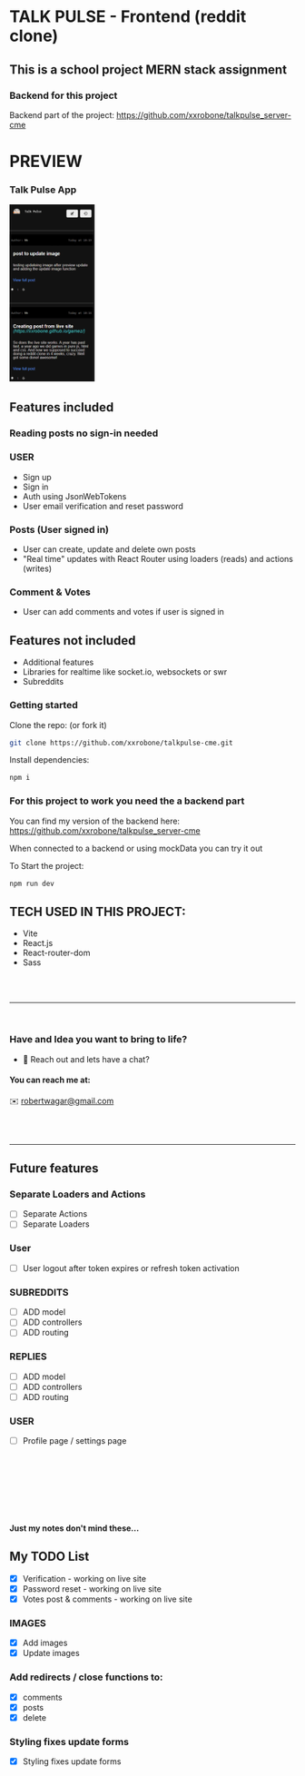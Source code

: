 # TALK PULSE - Frontend (reddit clone)

## This is a school project MERN stack assignment

### Backend for this project
Backend part of the project: https://github.com/xxrobone/talkpulse_server-cme

# PREVIEW
### Talk Pulse App 
<img src="src/assets/talkpulse.gif" alt="Project image" width="150">

## Features included

### Reading posts no sign-in needed

### USER
- Sign up
- Sign in
- Auth using JsonWebTokens
- User email verification and reset password

### Posts (User signed in)
- User can create, update and delete own posts 
- "Real time" updates with React Router using loaders (reads) and actions (writes)

### Comment & Votes
- User can add comments and votes if user is signed in

## Features not included
- Additional features
- Libraries for realtime like socket.io, websockets or swr
- Subreddits

### Getting started

Clone the repo: (or fork it)

```sh
git clone https://github.com/xxrobone/talkpulse-cme.git
```
Install dependencies:

```sh
npm i
```
### For this project to work you need the a backend part 
You can find my version of the backend here: https://github.com/xxrobone/talkpulse_server-cme

When connected to a backend or using mockData you can try it out

To Start the project:    
```sh
npm run dev
```


## TECH USED IN THIS PROJECT:
- Vite
- React.js
- React-router-dom
- Sass

<br>
 

 <br>

 ---

 


<p align="left">
<a href="https://www.linkedin.com/in/robert-w%C3%A4gar-1b4661139/" target="blank"><img align="center" src="https://github.com/xxrobone/dablog/blob/main/readmeimages/LinkedIN.png" alt="" height="30" /></a>
<a href="https://github.com/robonexx" target="blank"><img align="center" src="https://github.com/xxrobone/dablog/blob/main/readmeimages/Github.png" alt="" height="30" /></a>
<a href="https://codepen.io/robertwagar" target="blank"><img align="center" src="https://github.com/xxrobone/dablog/blob/main/readmeimages/Codeopen.png" alt="" height="30" /></a>
<img align="center" src="socials/Discord.png" alt="" height="30" />
</p>



### Have and Idea you want to bring to life?
- 💬 Reach out and lets have a chat?

#### You can reach me at:

✉️ robertwagar@gmail.com

<br>
<br>

 ---


## Future features

### Separate Loaders and Actions
- [ ] Separate Actions
- [ ] Separate Loaders

### User

- [ ] User logout after token expires or refresh token activation

### SUBREDDITS

- [ ] ADD model
- [ ] ADD controllers
- [ ] ADD routing

### REPLIES

- [ ] ADD model
- [ ] ADD controllers
- [ ] ADD routing

### USER

- [ ] Profile page / settings page

<br> 
<br>
<br>
<br> 
<br>
<br>



#### Just my notes don't mind these...

## My TODO List

- [x] Verification - working on live site
- [x] Password reset - working on live site
- [x] Votes post & comments - working on live site

### IMAGES

- [x] Add images
- [x] Update images

### Add redirects / close functions to:

- [x] comments
- [x] posts
- [x] delete

### Styling fixes update forms

- [x] Styling fixes update forms
